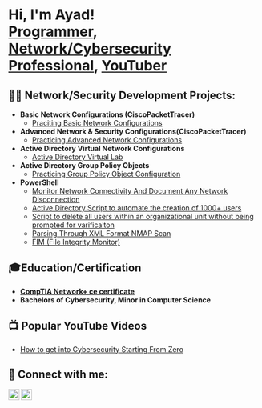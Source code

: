 <h1>Hi, I'm Ayad! <br/><a href="https://github.com/AyadHamza">Programmer</a>, <a href="https://www.linkedin.com/in/ayadhamza/">Network/Cybersecurity Professional</a>, <a href="https://www.youtube.com/channel/UC06yXZTNg4vFXAq34nOFJKw">YouTuber</a></h1>

<h2>👨‍💻 Network/Security Development Projects:</h2>

- <b>Basic Network Configurations (CiscoPacketTracer)</b>
  - [Praciting Basic Network Configurations](https://github.com/AyadHamza/BasicNetworkConfig)
- <b>Advanced Network & Security Configurations(CiscoPacketTracer)</b>
  - [Practicing Advanced Network Configurations]() 
- <b>Active Directory Virtual Network Configurations</b>
  - [Active Directory Virtual Lab](https://github.com/AyadHamza/ActiveDirectoryLAB)
- <b>Active Directory Group Policy Objects</b>
  - [Practicing Group Policy Object Configuration](https://github.com/joshmadakor1/4chan-Image-Analysis-Middleware-C964)
- <b>PowerShell</b>
  - [Monitor Network Connectivity And Document Any Network Disconnection](https://github.com/AyadHamza/ADUserPowerShellScript)
  - [Active Directory Script to automate the creation of 1000+ users](https://github.com/AyadHamza/ADUserPowerShellScript)
  - [Script to delete all users within an organizational unit without being prompted for varificaiton](https://github.com/AyadHamza/DeleteADUsers)
  - [Parsing Through XML Format NMAP Scan](https://github.com/AyadHamza/NmapScanScript)
  - [FIM (File Integrity Monitor)]()

<h2>🎓Education/Certification</h2>

  - [**CompTIA Network+ ce certificate**](file:///C:/Users/Ayad/Documents/Certificates/CompTIA%20Network+%20ce%20certificate.pdf)
  - **Bachelors of Cybersecurity, Minor in Computer Science**
 
<h2>📺 Popular YouTube Videos</h2>

- [How to get into Cybersecurity Starting From Zero](https://www.youtube.com/watch?v=a83ASGn_V_s)

<h2> 🤳 Connect with me:</h2>

[<img align="left" alt="AyadHamza | YouTube" width="22px" src="https://cdn.jsdelivr.net/npm/simple-icons@v3/icons/youtube.svg" />][youtube]
[<img align="left" alt="AyadHamza | LinkedIn" width="22px" src="https://cdn.jsdelivr.net/npm/simple-icons@v3/icons/linkedin.svg" />][linkedin]

[youtube]: https://www.youtube.com/channel/UC06yXZTNg4vFXAq34nOFJKw
[linkedin]: www.linkedin.com/in/AyadHamza/


<!--
**joshmadakor1/joshmadakor1** is a ✨ _special_ ✨ repository because its `README.md` (this file) appears on your GitHub profile.

Here are some ideas to get you started:

- 🔭 I’m currently working on ...
- 🌱 I’m currently learning ...
- 👯 I’m looking to collaborate on ...
- 🤔 I’m looking for help with ...
- 💬 Ask me about ...
- 📫 How to reach me: ...
- 😄 Pronouns: ...
- ⚡ Fun fact: ...
-->
